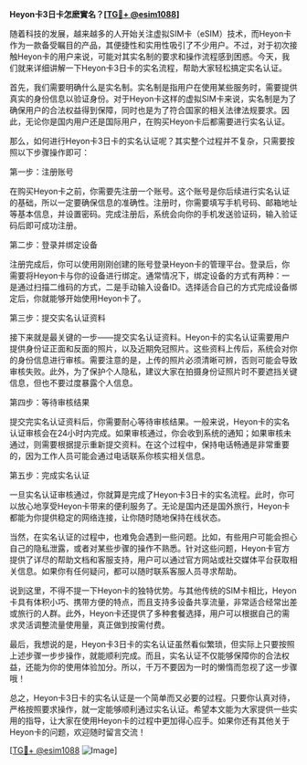 **Heyon卡3日卡怎麽實名？[[TG💪+ @esim1088](https://t.me/s/esim1088)]**

随着科技的发展，越来越多的人开始关注虚拟SIM卡（eSIM）技术，而Heyon卡作为一款备受瞩目的产品，其便捷性和实用性吸引了不少用户。不过，对于初次接触Heyon卡的用户来说，可能对其实名制的要求和操作流程感到困惑。今天，我们就来详细讲解一下Heyon卡3日卡的实名流程，帮助大家轻松搞定实名认证。

首先，我们需要明确什么是实名制。实名制是指用户在使用某些服务时，需要提供真实的身份信息以验证身份。对于Heyon卡这样的虚拟SIM卡来说，实名制是为了确保用户的合法权益得到保障，同时也是为了符合国家的相关法律法规要求。因此，无论你是国内用户还是国际用户，在购买Heyon卡后都需要进行实名认证。

那么，如何进行Heyon卡3日卡的实名认证呢？其实整个过程并不复杂，只需要按照以下步骤操作即可：

第一步：注册账号

在购买Heyon卡之前，你需要先注册一个账号。这个账号是你后续进行实名认证的基础，所以一定要确保信息的准确性。注册时，你需要填写手机号码、邮箱地址等基本信息，并设置密码。完成注册后，系统会向你的手机发送验证码，输入验证码后即可成功注册。

第二步：登录并绑定设备

注册完成后，你可以使用刚刚创建的账号登录Heyon卡的管理平台。登录后，你需要将Heyon卡与你的设备进行绑定。通常情况下，绑定设备的方式有两种：一是通过扫描二维码的方式，二是手动输入设备ID。选择适合自己的方式完成设备绑定后，你就能够开始使用Heyon卡了。

第三步：提交实名认证资料

接下来就是最关键的一步——提交实名认证资料。Heyon卡的实名认证需要用户提供身份证正面和反面的照片，以及近期免冠照片。这些资料上传后，系统会对你的身份信息进行审核。需要注意的是，上传的照片必须清晰可辨，否则可能会导致审核失败。此外，为了保护个人隐私，建议大家在拍摄身份证照片时不要遮挡关键信息，但也不要过度暴露个人信息。

第四步：等待审核结果

提交完实名认证资料后，你需要耐心等待审核结果。一般来说，Heyon卡的实名认证审核会在24小时内完成。如果审核通过，你会收到系统的通知；如果审核未通过，则需要根据提示重新提交资料。在这个过程中，保持电话畅通是非常重要的，因为工作人员可能会通过电话联系你核实相关信息。

第五步：完成实名认证

一旦实名认证审核通过，你就算是完成了Heyon卡3日卡的实名流程。此时，你可以放心地享受Heyon卡带来的便利服务了。无论是国内还是国外旅行，Heyon卡都能为你提供稳定的网络连接，让你随时随地保持在线状态。

当然，在实名认证的过程中，也难免会遇到一些问题。比如，有些用户可能会担心自己的隐私泄露，或者对某些步骤的操作不熟悉。针对这些问题，Heyon卡官方提供了详尽的帮助文档和客服支持，用户可以通过官方网站或社交媒体平台获取相关信息。如果你有任何疑问，都可以随时联系客服人员寻求帮助。

说到这里，不得不提一下Heyon卡的独特优势。与其他传统的SIM卡相比，Heyon卡具有体积小巧、携带方便的特点，而且支持多设备共享流量，非常适合经常出差或旅行的人群。此外，Heyon卡还提供了多种套餐选择，用户可以根据自己的需求灵活调整流量使用量，真正做到按需付费。

最后，我想说的是，Heyon卡3日卡的实名认证虽然看似繁琐，但实际上只要按照上述步骤一步步操作，就能顺利完成。而且，实名认证不仅能够保障你的合法权益，还能为你的使用体验加分。所以，千万不要因为一时的懒惰而忽视了这一步骤哦！

总之，Heyon卡3日卡的实名认证是一个简单而又必要的过程。只要你认真对待，严格按照要求操作，就一定能够顺利通过实名认证。希望本文能为大家提供一些实用的指导，让大家在使用Heyon卡的过程中更加得心应手。如果你还有其他关于Heyon卡的问题，欢迎随时留言交流！

[[TG💪+ @esim1088](https://t.me/s/esim1088) ![Image](https://i.postimg.cc/4NQfJmqS/Snipaste-2025-05-13-00-14-12.png)]